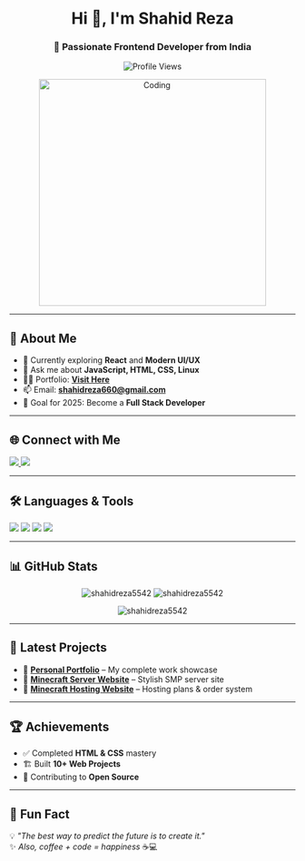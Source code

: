 <h1 align="center">Hi 👋, I'm Shahid Reza</h1>
<h3 align="center">🚀 Passionate Frontend Developer from India</h3>

<p align="center">
  <img src="https://komarev.com/ghpvc/?username=shahidreza5542&label=Profile%20views&color=0e75b6&style=flat" alt="Profile Views" />
</p>

<p align="center">
  <img src="https://media.giphy.com/media/qgQUggAC3Pfv687qPC/giphy.gif" alt="Coding" width="400" />
</p>

---

## 🧠 About Me
- 🌱 Currently exploring **React** and **Modern UI/UX**
- 💬 Ask me about **JavaScript, HTML, CSS, Linux**
- 👨‍💻 Portfolio: [**Visit Here**](https://shahid-portfolioo.netlify.app/)
- 📫 Email: **shahidreza660@gmail.com**
- 🎯 Goal for 2025: Become a **Full Stack Developer**

---

## 🌐 Connect with Me
<p>
  <a href="https://www.linkedin.com/in/shahid-reza-4512b7344/" target="_blank">
    <img src="https://img.shields.io/badge/-LinkedIn-0077B5?style=for-the-badge&logo=linkedin&logoColor=white" />
  </a>
  <a href="https://instagram.com/webloom.xyz" target="_blank">
    <img src="https://img.shields.io/badge/-Instagram-E4405F?style=for-the-badge&logo=instagram&logoColor=white" />
  </a>
</p>

---

## 🛠️ Languages & Tools
<p>
  <img src="https://img.shields.io/badge/HTML5-E34F26?style=for-the-badge&logo=html5&logoColor=white" />
  <img src="https://img.shields.io/badge/CSS3-1572B6?style=for-the-badge&logo=css3&logoColor=white" />
  <img src="https://img.shields.io/badge/JavaScript-F7DF1E?style=for-the-badge&logo=javascript&logoColor=black" />
  <img src="https://img.shields.io/badge/Linux-FCC624?style=for-the-badge&logo=linux&logoColor=black" />
</p>

---

## 📊 GitHub Stats




<p align="center">
  <img src="https://github-readme-streak-stats.herokuapp.com/?user=shahidreza5542&" alt="shahidreza5542" />
  <img src="https://github-readme-stats.vercel.app/api?username=shahidreza5542&show_icons=true&locale=en" alt="shahidreza5542" />
</p>
<p align="center">
  <img src="https://github-readme-stats.vercel.app/api/top-langs?username=shahidreza5542&show_icons=true&locale=en&layout=compact" alt="shahidreza5542" />
</p>



---

## 📂 Latest Projects
- 🔗 [**Personal Portfolio**](https://shahid-portfolioo.netlify.app/) – My complete work showcase  
- 🔗 [**Minecraft Server Website**](https://legend-network.netlify.app/) – Stylish SMP server site  
- 🔗 [**Minecraft Hosting Website**](https://unrivaled-kitten-654b6c.netlify.app/) – Hosting plans & order system  

---

## 🏆 Achievements
- ✅ Completed **HTML & CSS** mastery
- 🏗 Built **10+ Web Projects**
- 🎯 Contributing to **Open Source**

---

## 🚀 Fun Fact
💡 *"The best way to predict the future is to create it."*  
✨ *Also, coffee + code = happiness* ☕💻
